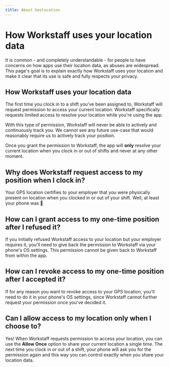 ```yaml
---
title: About Geolocation
---
```


# How Workstaff uses your location data

It is common - and completely understandable - for people to have concerns on how apps use their location data, as abuses are widespread. This page's goal is to explain exactly how Workstaff uses your location and make it clear that its use is safe and fully respects your privacy.

## How Workstaff uses your location data

The first time you clock in to a shift you've been assigned to, Workstaff will request permission to access your current location. Workstaff specifically requests limited access to resolve your location while you're using the app.

With this type of permission, Workstaff will never be able to actively and continuously track you. We cannot see any future use-case that would reasonably require us to actively track your position.

Once you grant the permission to Workstaff, the app will **only** resolve your current location when you clock in or out of shifts and never at any other moment.

## Why does Workstaff request access to my position when I clock in?

Your GPS location certifies to your employer that you were physically present on location when you clocked in or out of your shift. Well, at least your phone was 🧐

## How can I grant access to my one-time position after I refused it?

If you initially refused Workstaff access to your location but your employer requires it, you'll need to give back the permission to Workstaff via your phone's OS settings. This permission cannot be given back to Workstaff from within the app.

## How can I revoke access to my one-time position after I accepted it?

If for any reason you want to revoke access to your GPS location, you'll need to do it in your phone's OS settings, since Workstaff cannot further request your permission once you've decided it.

## Can I allow access to my location only when I choose to?

Yes! When Workstaff requests permission to access your location, you can use the **Allow Once** option to share your current location a single time. The next time you clock in or out of a shift, your phone will ask you for the permission again and this way you can control exactly when you share your location data.
